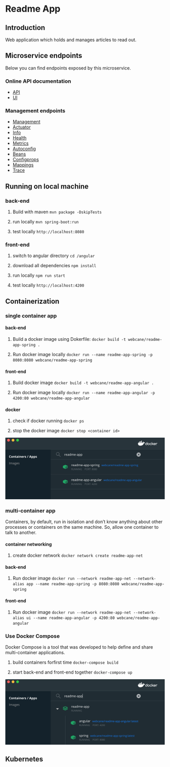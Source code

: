 # Readme App

## Introduction

Web application which holds and manages articles to read out.

## Microservice endpoints

Below you can find endpoints exposed by this microservice.

### Online API documentation

* [API](http://localhost:8080/swagger)
* [UI](http://localhost:8080/swagger-ui.html)

### Management endpoints

* [Management](http://localhost:8080/management)
* [Actuator](http://localhost:8080/management/actuator)
* [Info](http://localhost:8080/management/info)
* [Health](http://localhost:8080/management/health)
* [Metrics](http://localhost:8080/management/metrics)
* [Autoconfig](http://localhost:8080/management/autoconfig)
* [Beans](http://localhost:8080/management/beans)
* [Configprops](http://localhost:8080/management/configprops)
* [Mappings](http://localhost:8080/management/mappings)
* [Trace](http://localhost:8080/management/trace)

## Running on local machine
### back-end

1. Build with maven
 `mvn package -DskipTests`
 
2. run locally
 `mvn spring-boot:run`
 
3. test locally
 `http://localhost:8080`
 
### front-end
1. switch to angular directory
`cd /angular`

2. download all dependencies
`npm install`

3. run locally
`npm run start`

4. test locally
`http://localhost:4200`

## Containerization
### single container app
#### back-end

1. Build a docker image using Dokerfile:
 `docker build -t webcane/readme-app-spring .`
 
2. Run docker image locally
 `docker run --name readme-app-spring -p 8080:8080 webcane/readme-app-spring` 

#### front-end

1. Build docker image
`docker build -t webcane/readme-app-angular .`

2. Run docker image locally
`docker run --name readme-app-angular -p 4200:80 webcane/readme-app-angular`

#### docker 
 
1. check if docker running
 `docker ps`
 
2. stop the docker image
 `docker stop <container id>`

![two containers](images/two-containers.png)

### multi-container app
Containers, by default, run in isolation and don’t know anything about other processes or containers on the same machine. So, allow one container to talk to another.

#### container networking
1. create docker network
`docker network create readme-app-net`

#### back-end
1. Run docker image
 `docker run --network readme-app-net --network-alias app --name readme-app-spring -p 8080:8080 webcane/readme-app-spring`
 
#### front-end
1. Run docker image
`docker run --network readme-app-net --network-alias ui --name readme-app-angular -p 4200:80 webcane/readme-app-angular`

### Use Docker Compose 
Docker Compose is a tool that was developed to help define and share multi-container applications. 

1. build containers forfirst time
`docker-compose build`

1. start back-end and front-end together
`docker-compose up`

![multi containers](images/multi-containers.png)
 
## Kubernetes

